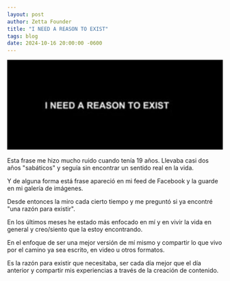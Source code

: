```yaml
---
layout: post
author: Zetta Founder
title: "I NEED A REASON TO EXIST"
tags: blog
date: 2024-10-16 20:00:00 -0600
---
```

![](../_assets/images/i-need-a-reason-to-exist.jpg)

Esta frase me hizo mucho ruido cuando tenía 19 años. Llevaba casi dos años "sabáticos" y seguía sin encontrar un sentido real en la vida.

Y de alguna forma está frase apareció en mi feed de Facebook y la guarde en mi galería de imágenes.

Desde entonces la miro cada cierto tiempo y me preguntó si ya encontré "una razón para existir".

En los últimos meses he estado más enfocado en mí y en vivir la vida en general y creo/siento que la estoy encontrando.

En el enfoque de ser una mejor versión de mí mismo y compartir lo que vivo por el camino ya sea escrito, en video u otros formatos.

Es la razón para existir que necesitaba, ser cada día mejor que el día anterior y compartir mis experiencias a través de la creación de contenido.